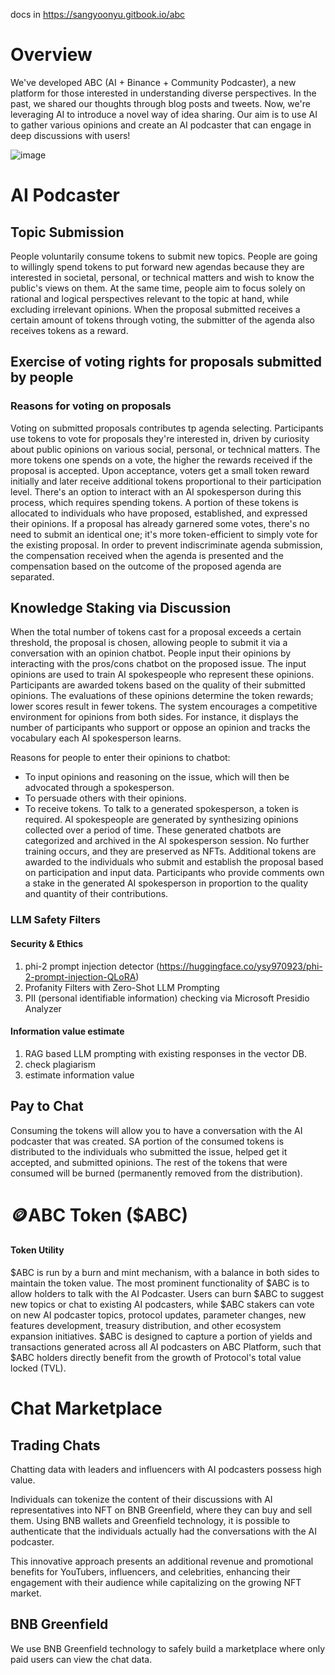 docs in https://sangyoonyu.gitbook.io/abc
# Overview
We've developed ABC (AI + Binance + Community Podcaster), a new platform for those interested in understanding diverse perspectives. In the past, we shared our thoughts through blog posts and tweets. Now, we're leveraging AI to introduce a novel way of idea sharing. Our aim is to use AI to gather various opinions and create an AI podcaster that can engage in deep discussions with users!

![image](https://github.com/AIM-Intelligence/Ai-Binance-Cast/assets/57357447/7b100b4d-be11-4068-9f24-7c7dc9d17b0d)


# AI Podcaster
## Topic Submission
People voluntarily consume tokens to submit new topics. 
People are going to willingly spend tokens to put forward new agendas because they are interested in societal, personal, or technical matters and wish to know the public's views on them. At the same time,  people  aim to focus solely on rational and logical perspectives relevant to the topic at hand, while excluding irrelevant opinions. When the proposal submitted receives a certain amount of tokens through voting, the submitter of the agenda also receives tokens as a reward.

## Exercise of voting rights for proposals submitted by people 
### Reasons for voting on proposals 
Voting on submitted proposals contributes tp agenda selecting. Participants use tokens to vote for proposals they're interested in, driven by curiosity about public opinions on various social, personal, or technical matters. The more tokens one spends on a vote, the higher the rewards received if the proposal is accepted. Upon acceptance, voters get a small token reward initially and later receive additional tokens proportional to their participation level. There's an option to interact with an AI spokesperson during this process, which requires spending tokens. A portion of these tokens is allocated to individuals who have proposed, established, and expressed their opinions. If a proposal has already garnered some votes, there's no need to submit an identical one; it's more token-efficient to simply vote for the existing proposal. In order to prevent indiscriminate agenda submission, the compensation received when the agenda is presented and the compensation based on the outcome of the proposed agenda are separated.

## Knowledge Staking via Discussion
When the total number of tokens cast for a proposal exceeds a certain threshold, the proposal is chosen, allowing people to submit it via a conversation with an opinion chatbot. People input their opinions by interacting with the pros/cons chatbot on the proposed issue. The input opinions are used to train AI spokespeople who represent these opinions. Participants are awarded tokens based on the quality of their submitted opinions. The evaluations of these opinions determine the token rewards; lower scores result in fewer tokens. The system encourages a competitive environment for opinions from both sides. For instance, it displays the number of participants who support or oppose an opinion and tracks the vocabulary each AI spokesperson learns.

Reasons for people to enter their opinions to chatbot:
- To input opinions and reasoning on the issue, which will then be advocated through a spokesperson.
- To persuade others with their opinions. 
- To receive tokens.
To talk to a generated spokesperson, a token is required. AI spokespeople are generated by synthesizing opinions collected over a period of time. These generated chatbots are categorized and archived in the AI spokesperson session. No further training occurs, and they are preserved as NFTs. Additional tokens are awarded to the individuals who submit and establish the proposal based on participation and input data. Participants who provide comments own a stake in the generated AI spokesperson in proportion to the quality and quantity of their contributions.

### LLM Safety Filters
#### Security & Ethics
1. phi-2 prompt injection detector (https://huggingface.co/ysy970923/phi-2-prompt-injection-QLoRA)
2. Profanity Filters with Zero-Shot LLM Prompting
3. PII (personal identifiable information) checking via Microsoft Presidio Analyzer

#### Information value estimate
1. RAG based LLM prompting with existing responses in the vector DB.
2. check plagiarism
3. estimate information value

## Pay to Chat
Consuming the tokens will allow you to have a conversation with the AI podcaster that was created. SA portion of the consumed tokens is distributed to the individuals who submitted the issue, helped get it accepted, and submitted opinions. The rest of the tokens that were consumed will be burned (permanently removed from the distribution).

# 🪙ABC Token ($ABC)
#### Token Utility
$ABC is run by a burn and mint mechanism, with a balance in both sides to maintain the token value. 
The most prominent functionality of $ABC is to allow holders to talk with the AI Podcaster. Users can burn $ABC to suggest new topics or chat to existing AI podcasters, while $ABC stakers can vote on new AI podcaster topics, protocol updates, parameter changes, new features development, treasury distribution, and other ecosystem expansion initiatives. $ABC is designed to capture a portion of yields and transactions generated across all AI podcasters on ABC Platform, such that $ABC holders directly benefit from the growth of Protocol's total value locked (TVL).

# Chat Marketplace
## Trading Chats
Chatting data with leaders and influencers with AI podcasters possess high value.

Individuals can tokenize the content of their discussions with AI representatives into NFT on BNB Greenfield, where they can buy and sell them. Using BNB wallets and Greenfield technology, it is possible to authenticate that the individuals actually had the conversations with the AI podcaster. 

This innovative approach presents an additional revenue and promotional benefits for YouTubers, influencers, and celebrities, enhancing their engagement with their audience while capitalizing on the growing NFT market.

## BNB Greenfield
We use BNB Greenfield technology to safely build a marketplace where only paid users can view the chat data.
